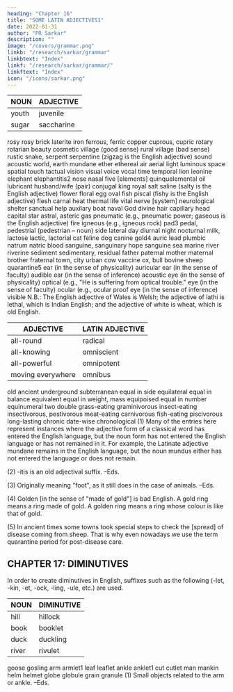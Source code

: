```yaml
---
heading: "Chapter 16"
title: "SOME LATIN ADJECTIVES1"
date: 2022-01-31
author: "PR Sarkar"
description: ""
image: "/covers/grammar.png"
linkb: "/research/sarkar/grammar"
linkbtext: "Index"
linkf: "/research/sarkar/grammar/"
linkftext: "Index"
icon: "/icons/sarkar.png"
---
```



NOUN | ADJECTIVE
--- | ---
youth | juvenile
sugar | saccharine
rosy	rosy
brick	laterite
iron	ferrous, ferric
copper	cuprous, cupric
rotary	rotarian
beauty	cosmetic
village (good sense)	rural
village (bad sense)	rustic
snake, serpent	serpentine (zigzag is the English adjective)
sound	acoustic
world, earth	mundane
ether	ethereal
air	aerial
light	luminous
space	spatial
touch	tactual
vision	visual
voice	vocal
time	temporal
lion	leonine
elephant	elephantitis2
nose	nasal
five [elements]	quinquelemental
oil	lubricant
husband/wife (pair)	conjugal
king	royal
salt	saline (salty is the English adjective)
flower	floral
egg	oval
fish	piscal (fishy is the English adjective)
flesh	carnal
heat	thermal
life	vital
nerve [system]	neurological
shelter	sanctual
help	auxilary
boat	naval
God	divine
hair	capillary
head	capital
star	astral, asteric
gas	pneumatic (e.g., pneumatic power; gaseous is the English adjective)
fire	igneous (e.g., igneous rock)
pad3	pedal, pedestrial (pedestrian – noun)
side	lateral
day	diurnal
night	nocturnal
milk, lactose	lactic, lactorial
cat	feline
dog	canine
gold4	auric
lead	plumbic
natrum	natric
blood	sanguine, sanguinary
hope	sanguine
sea	marine
river	riverine
sediment	sedimentary, residual
father	paternal
mother	maternal
brother	fraternal
town, city	urban
cow	vaccine
ox, bull	bovine
sheep	quarantine5
ear (in the sense of physicality)	auricular
ear (in the sense of faculty)	audible
ear (in the sense of inference)	acoustic
eye (in the sense of physicality)	optical (e.g., "He is suffering from optical trouble."
eye (in the sense of faculty)	ocular (e.g., ocular proof
eye (in the sense of inference)	visible
N.B.: The English adjective of Wales is Welsh; the adjective of lathi is lethal, which is Indian English; and the adjective of white is wheat, which is old English.
 	 

ADJECTIVE |	LATIN ADJECTIVE
--- | ---
all-round | radical
all-knowing	| omniscient
all-powerful | omnipotent
moving everywhere |	omnibus
old	ancient
underground	subterranean
equal in side	equilateral
equal in balance	equivalent
equal in weight, mass	equipoised
equal in number	equinumeral
two	double
grass-eating	graminivorous
insect-eating	insectivorous, pestivorous
meat-eating	carnivorous
fish-eating	piscivorous
long-lasting	chronic
date-wise	chronological
(1) Many of the entries here represent instances where the adjective form of a classical word has entered the English language, but the noun form has not entered the English language or has not remained in it. For example, the Latinate adjective mundane remains in the English language, but the noun mundus either has not entered the language or does not remain.

(2) -itis is an old adjectival suffix. –Eds.

(3) Originally meaning "foot", as it still does in the case of animals. –Eds.

(4) Golden [in the sense of "made of gold"] is bad English. A gold ring means a ring made of gold. A golden ring means a ring whose colour is like that of gold.

(5) In ancient times some towns took special steps to check the [spread] of disease coming from sheep. That is why even nowadays we use the term quarantine period for post-disease care.


## CHAPTER 17: DIMINUTIVES

In order to create diminutives in English, suffixes such as the following (-let, -kin, -et, -ock, -ling, -ule, etc.) are used.

NOUN | DIMINUTIVE
--- | ---
hill | hillock
book | booklet
duck | duckling
river | rivulet
goose	gosling
arm	armlet1
leaf	leaflet
ankle	anklet1
cut	cutlet
man	mankin
helm	helmet
globe	globule
grain	granule
(1) Small objects related to the arm or ankle. –Eds.
